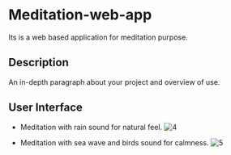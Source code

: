 
#  Meditation-web-app

Its is a web based application for meditation purpose.

## Description

An in-depth paragraph about your project and overview of use.

## User Interface
- Meditation with rain sound for natural feel.
![4](https://user-images.githubusercontent.com/86045021/174450358-adf05dfb-69bc-4862-ba66-db4b2dd75803.JPG)

- Meditation with sea wave and birds sound for calmness.
![5](https://user-images.githubusercontent.com/86045021/174450474-d5c48031-b0ad-43dc-97d9-19bbc48166ed.JPG)
